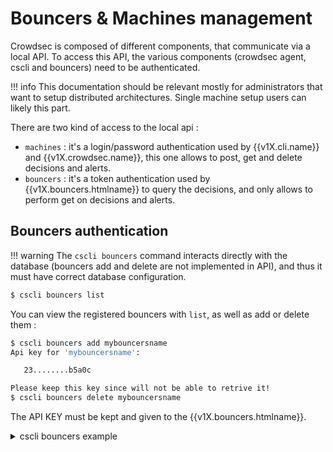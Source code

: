 # Bouncers & Machines management

Crowdsec is composed of different components, that communicate via a local API.
To access this API, the various components (crowdsec agent, cscli and bouncers) need to be authenticated.

!!! info
        This documentation should be relevant mostly for administrators that want to setup distributed architectures. Single machine setup users can likely this part.


There are two kind of access to the local api :

 - `machines` : it's a login/password authentication used by {{v1X.cli.name}} and {{v1X.crowdsec.name}}, this one allows to post, get and delete decisions and alerts.
 - `bouncers` : it's a token authentication used by {{v1X.bouncers.htmlname}} to query the decisions, and only allows to perform get on decisions and alerts.

## Bouncers authentication

!!! warning
        The `cscli bouncers` command interacts directly with the database (bouncers add and delete are not implemented in API), and thus it must have correct database configuration.

```bash
$ cscli bouncers list
```


You can view the registered bouncers with `list`, as well as add or delete them :

```bash
$ cscli bouncers add mybouncersname
Api key for 'mybouncersname':

   23........b5a0c

Please keep this key since will not be able to retrive it!
$ cscli bouncers delete mybouncersname
```

The API KEY must be kept and given to the {{v1X.bouncers.htmlname}}.

<details>
  <summary>cscli bouncers example</summary>
```bash
$ sudo cscli bouncers add mybouncersname
Api key for 'mybouncersname':

   23........b5a0c

Please keep this key since will not be able to retrive it!
$ sudo cscli bouncers list              
-----------------------------------------------------------------------------
 NAME            IP ADDRESS  VALID  LAST API PULL              TYPE  VERSION 
-----------------------------------------------------------------------------
 mybouncersname              ✔️     2020-11-01T11:45:05+01:00                
-----------------------------------------------------------------------------
$ sudo cscli bouncers add  jlkqweq
Api key for 'jlkqweq':

   a7........efdc9c

Please keep this key since will not be able to retrive it!
$ sudo cscli bouncers delete mybouncersname
$ sudo cscli bouncers list                 
----------------------------------------------------------------------
 NAME     IP ADDRESS  VALID  LAST API PULL              TYPE  VERSION 
----------------------------------------------------------------------
 jlkqweq              ✔️     2020-11-01T11:49:32+01:00                
----------------------------------------------------------------------
```

</details>

## Machines authentication

!!! warning
        The `cscli machines` command interacts directly with the database (machines add and delete are not implemented in API), and thus it must have correct database configuration.

```bash
$ cscli machines list
```

You can view the registered machines with `list`, as well as add or delete them :

```bash
$ cscli machines add -m mytestmachine -a
INFO[0004] Machine 'mytestmachine' created successfully       
INFO[0004] API credentials dumped to '/etc/crowdsec/local_api_credentials.yaml' 
$ cscli machines delete -m 82929df7ee394b73b81252fe3b4e5020
```


<details>
  <summary>cscli machines example</summary>

```bash
$ cscli machines list
----------------------------------------------------------------------------------------------------------------------------------
 NAME                              IP ADDRESS  LAST UPDATE                STATUS  VERSION                                         
----------------------------------------------------------------------------------------------------------------------------------
 82929df7ee394b73b81252fe3b4e5020  127.0.0.1   2020-10-31T14:06:32+01:00  ✔️      v0.3.6-3d6ce33908409f2a830af6551a7f5e37f2a4728f 
----------------------------------------------------------------------------------------------------------------------------------
$ cscli machines add -m mytestmachine -a
INFO[0004] Machine 'mytestmachine' created successfully       
INFO[0004] API credentials dumped to '/etc/crowdsec/local_api_credentials.yaml' 
$ sudo cscli machines list      
----------------------------------------------------------------------------------------------------------------------------------
 NAME                              IP ADDRESS  LAST UPDATE                STATUS  VERSION                                         
----------------------------------------------------------------------------------------------------------------------------------
 82929df7ee394b73b81252fe3b4e5020  127.0.0.1   2020-10-31T14:06:32+01:00  ✔️      v0.3.6-3d6ce33908409f2a830af6551a7f5e37f2a4728f 
 mytestmachine                           127.0.0.1   2020-11-01T11:37:19+01:00  ✔️      v0.3.6-6a18458badf8ae5fed8d5f1bb96fc7a59c96163c 
----------------------------------------------------------------------------------------------------------------------------------
$ cscli machines delete -m 82929df7ee394b73b81252fe3b4e5020
$ cscli machines list                                      
---------------------------------------------------------------------------------------------------------
 NAME     IP ADDRESS  LAST UPDATE                STATUS  VERSION                                         
---------------------------------------------------------------------------------------------------------
 mytestmachine  127.0.0.1   2020-11-01T11:37:19+01:00  ✔️      v0.3.6-6a18458badf8ae5fed8d5f1bb96fc7a59c96163c 
---------------------------------------------------------------------------------------------------------


```

</details>
